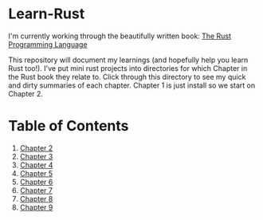 # Learn-Rust

I'm currently working through the beautifully written book:
[The Rust Programming Language](https://doc.rust-lang.org/book/)

This repository will document my learnings (and hopefully help you learn Rust
too!). I've put mini rust projects into directories for which Chapter in the
Rust book they relate to. Click through this directory to see my quick and dirty
summaries of each chapter.  Chapter 1 is just install so we start on Chapter 2.

# Table of Contents
1. [Chapter 2](/Chapter-2/)
2. [Chapter 3](/Chapter-3/)
3. [Chapter 4](/Chapter-4/)
4. [Chapter 5](/Chapter-5/)
5. [Chapter 6](/Chapter-6/)
6. [Chapter 7](/Chapter-7/)
7. [Chapter 8](/Chapter-8/)
8. [Chapter 9](/Chapter-9/)
